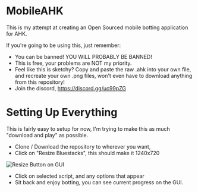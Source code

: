 # MobileAHK

This is my attempt at creating an Open Sourced mobile botting application for AHK.

If you're going to be using this, just remember:
* You can be banned! YOU WILL PROBABLY BE BANNED!
* This is free, your problems are NOT my priority.
* Feel like this is sketchy? Copy and paste the raw .ahk into your own file, and recreate your own .png files, won't even have to download anything from this repository!
* Join the discord, https://discord.gg/uc99pZG

# Setting Up Everything
This is fairly easy to setup for now, I'm trying to make this as much "download and play" as possible.

* Clone / Download the repository to wherever you want,
* Click on "Resize Bluestacks", this should make it 1240x720

![Resize Button on GUI](https://i.imgur.com/JjTlAhF.png)
* Click on selected script, and any options that appear
* Sit back and enjoy botting, you can see current progress on the GUI.
